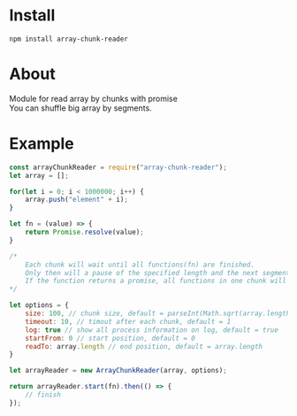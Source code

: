 # Install 
`npm install array-chunk-reader`

# About
Module for read array by chunks with promise    
You can shuffle big array by segments. 

# Example
```js
const arrayChunkReader = require("array-chunk-reader");
let array = [];

for(let i = 0; i < 1000000; i++) {
    array.push("element" + i);
}

let fn = (value) => {
    return Promise.resolve(value); 
}

/* 
    Each chunk will wait until all functions(fn) are finished. 
    Only then will a pause of the specified length and the next segment to be launched. 
    If the function returns a promise, all functions in one chunk will be executed in parallel.    
*/

let options = {
    size: 100, // chunk size, default = parseInt(Math.sqrt(array.length)) 
    timeout: 10, // timout after each chunk, default = 1 
    log: true // show all process information on log, default = true 
    startFrom: 0 // start position, default = 0
    readTo: array.length // end position, default = array.length
}

let arrayReader = new ArrayChunkReader(array, options);

return arrayReader.start(fn).then(() => {
    // finish
});
```
